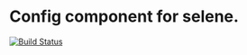 # Config component for selene.

[![Build Status](https://api.travis-ci.org/seleneapp/config.png?branch=development)](https://travis-ci.org/seleneapp/config)

